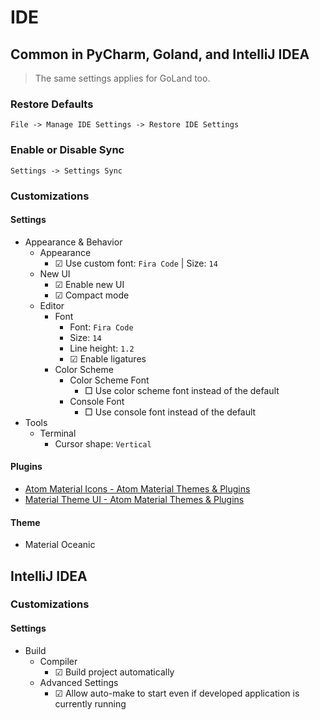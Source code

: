 # IDE

## Common in PyCharm, Goland, and IntelliJ IDEA

> The same settings applies for GoLand too.

### Restore Defaults

```File -> Manage IDE Settings -> Restore IDE Settings```

### Enable or Disable Sync

```Settings -> Settings Sync```

### Customizations

#### Settings

- Appearance & Behavior
  - Appearance
    - ☑ Use custom font: `Fira Code` | Size: `14`
  - New UI
    - ☑ Enable new UI
    - ☑ Compact mode
  - Editor
    - Font
      - Font: `Fira Code`
      - Size: `14`
      - Line height: `1.2`
      - ☑ Enable ligatures
    - Color Scheme
      - Color Scheme Font
        - □ Use color scheme font instead of the default
      - Console Font
        - □ Use console font instead of the default
- Tools
  - Terminal
    - Cursor shape: `Vertical`

#### Plugins

- [Atom Material Icons - Atom Material Themes & Plugins](https://plugins.jetbrains.com/plugin/10044-atom-material-icons)
- [Material Theme UI - Atom Material Themes & Plugins](https://plugins.jetbrains.com/plugin/8006-material-theme-ui)

#### Theme

- Material Oceanic

## IntelliJ IDEA

### Customizations

#### Settings

- Build
  - Compiler
    - ☑ Build project automatically 
  - Advanced Settings
    - ☑ Allow auto-make to start even if developed application is currently running
